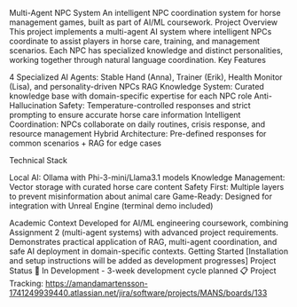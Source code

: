 Multi-Agent NPC System
An intelligent NPC coordination system for horse management games, built as part of AI/ML coursework.
Project Overview
This project implements a multi-agent AI system where intelligent NPCs coordinate to assist players in horse care, training, and management scenarios. Each NPC has specialized knowledge and distinct personalities, working together through natural language coordination.
Key Features

4 Specialized AI Agents: Stable Hand (Anna), Trainer (Erik), Health Monitor (Lisa), and personality-driven NPCs
RAG Knowledge System: Curated knowledge base with domain-specific expertise for each NPC role
Anti-Hallucination Safety: Temperature-controlled responses and strict prompting to ensure accurate horse care information
Intelligent Coordination: NPCs collaborate on daily routines, crisis response, and resource management
Hybrid Architecture: Pre-defined responses for common scenarios + RAG for edge cases

Technical Stack

Local AI: Ollama with Phi-3-mini/Llama3.1 models
Knowledge Management: Vector storage with curated horse care content
Safety First: Multiple layers to prevent misinformation about animal care
Game-Ready: Designed for integration with Unreal Engine (terminal demo included)

Academic Context
Developed for AI/ML engineering coursework, combining Assignment 2 (multi-agent systems) with advanced project requirements. Demonstrates practical application of RAG, multi-agent coordination, and safe AI deployment in domain-specific contexts.
Getting Started
[Installation and setup instructions will be added as development progresses]
Project Status
🚧 In Development - 3-week development cycle planned
📋 Project Tracking: https://amandamartensson-1741249939440.atlassian.net/jira/software/projects/MANS/boards/133
